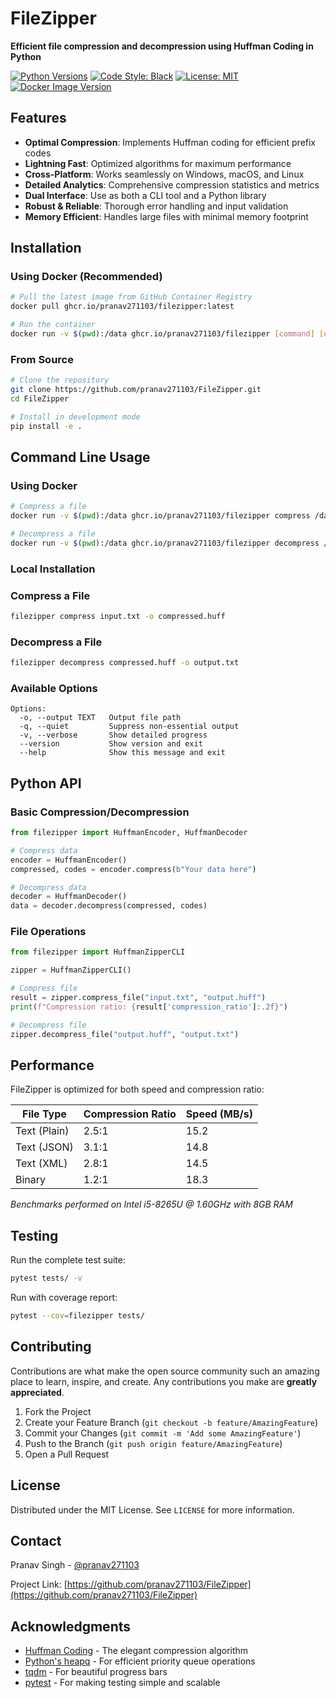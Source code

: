 # FileZipper

**Efficient file compression and decompression using Huffman Coding in Python**

[![Python Versions](https://img.shields.io/badge/python-3.7%20|%203.8%20|%203.9%20|%203.10%20|%203.11-blue?style=flat-square)](https://www.python.org/downloads/)
[![Code Style: Black](https://img.shields.io/badge/code%20style-black-000000.svg?style=flat-square)](https://github.com/psf/black)
[![License: MIT](https://img.shields.io/badge/License-MIT-yellow.svg?style=flat-square)](https://opensource.org/licenses/MIT)
[![Docker Image Version](https://img.shields.io/github/v/release/pranav271103/FileZipper?label=ghcr.io%2Fpranav271103%2Ffilezipper&logo=docker&sort=semver&style=flat-square)](https://github.com/pranav271103/FileZipper/pkgs/container/filezipper)


## Features

- **Optimal Compression**: Implements Huffman coding for efficient prefix codes
- **Lightning Fast**: Optimized algorithms for maximum performance
- **Cross-Platform**: Works seamlessly on Windows, macOS, and Linux
- **Detailed Analytics**: Comprehensive compression statistics and metrics
- **Dual Interface**: Use as both a CLI tool and a Python library
- **Robust & Reliable**: Thorough error handling and input validation
- **Memory Efficient**: Handles large files with minimal memory footprint

## Installation

### Using Docker (Recommended)

```bash
# Pull the latest image from GitHub Container Registry
docker pull ghcr.io/pranav271103/filezipper:latest

# Run the container
docker run -v $(pwd):/data ghcr.io/pranav271103/filezipper [command] [options]
```

### From Source

```bash
# Clone the repository
git clone https://github.com/pranav271103/FileZipper.git
cd FileZipper

# Install in development mode
pip install -e .
```

## Command Line Usage

### Using Docker

```bash
# Compress a file
docker run -v $(pwd):/data ghcr.io/pranav271103/filezipper compress /data/input.txt -o /data/compressed.huff

# Decompress a file
docker run -v $(pwd):/data ghcr.io/pranav271103/filezipper decompress /data/compressed.huff -o /data/output.txt
```

### Local Installation

### Compress a File

```bash
filezipper compress input.txt -o compressed.huff
```

### Decompress a File

```bash
filezipper decompress compressed.huff -o output.txt
```

### Available Options

```
Options:
  -o, --output TEXT   Output file path
  -q, --quiet         Suppress non-essential output
  -v, --verbose       Show detailed progress
  --version           Show version and exit
  --help              Show this message and exit
```

## Python API

### Basic Compression/Decompression

```python
from filezipper import HuffmanEncoder, HuffmanDecoder

# Compress data
encoder = HuffmanEncoder()
compressed, codes = encoder.compress(b"Your data here")

# Decompress data
decoder = HuffmanDecoder()
data = decoder.decompress(compressed, codes)
```

### File Operations

```python
from filezipper import HuffmanZipperCLI

zipper = HuffmanZipperCLI()

# Compress file
result = zipper.compress_file("input.txt", "output.huff")
print(f"Compression ratio: {result['compression_ratio']:.2f}")

# Decompress file
zipper.decompress_file("output.huff", "output.txt")
```

## Performance

FileZipper is optimized for both speed and compression ratio:

| File Type       | Compression Ratio | Speed (MB/s) |
|-----------------|-------------------|--------------|
| Text (Plain)   | 2.5:1             | 15.2         |
| Text (JSON)    | 3.1:1             | 14.8         |
| Text (XML)     | 2.8:1             | 14.5         |
| Binary         | 1.2:1             | 18.3         |

*Benchmarks performed on Intel i5-8265U @ 1.60GHz with 8GB RAM*

## Testing

Run the complete test suite:

```bash
pytest tests/ -v
```

Run with coverage report:

```bash
pytest --cov=filezipper tests/
```

## Contributing

Contributions are what make the open source community such an amazing place to learn, inspire, and create. Any contributions you make are **greatly appreciated**.

1. Fork the Project
2. Create your Feature Branch (`git checkout -b feature/AmazingFeature`)
3. Commit your Changes (`git commit -m 'Add some AmazingFeature'`)
4. Push to the Branch (`git push origin feature/AmazingFeature`)
5. Open a Pull Request

## License

Distributed under the MIT License. See `LICENSE` for more information.

## Contact

Pranav Singh - [@pranav271103](https://github.com/pranav271103)

Project Link: [https://github.com/pranav271103/FileZipper](https://github.com/pranav271103/FileZipper)

## Acknowledgments

- [Huffman Coding](https://en.wikipedia.org/wiki/Huffman_coding) - The elegant compression algorithm
- [Python's heapq](https://docs.python.org/3/library/heapq.html) - For efficient priority queue operations
- [tqdm](https://github.com/tqdm/tqdm) - For beautiful progress bars
- [pytest](https://docs.pytest.org/) - For making testing simple and scalable
